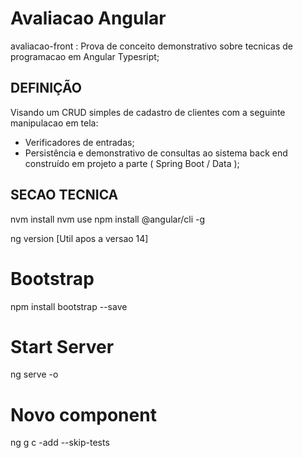 # Avaliacao Angular

avaliacao-front : Prova de conceito demonstrativo sobre tecnicas de programacao em Angular Typesript;

## DEFINIÇÃO

Visando um CRUD simples de cadastro de clientes com a seguinte manipulacao em tela:
- Verificadores de entradas;
- Persistência e demonstrativo de consultas ao sistema back end construído em projeto a parte ( Spring Boot / Data );

## SECAO TECNICA
nvm install <VERSAO>
nvm use <VERSAO>
npm install @angular/cli -g

ng version [Util apos a versao 14]

# Bootstrap
npm install bootstrap --save

# Start Server
ng serve -o

# Novo component
ng g c <nome>-add --skip-tests




